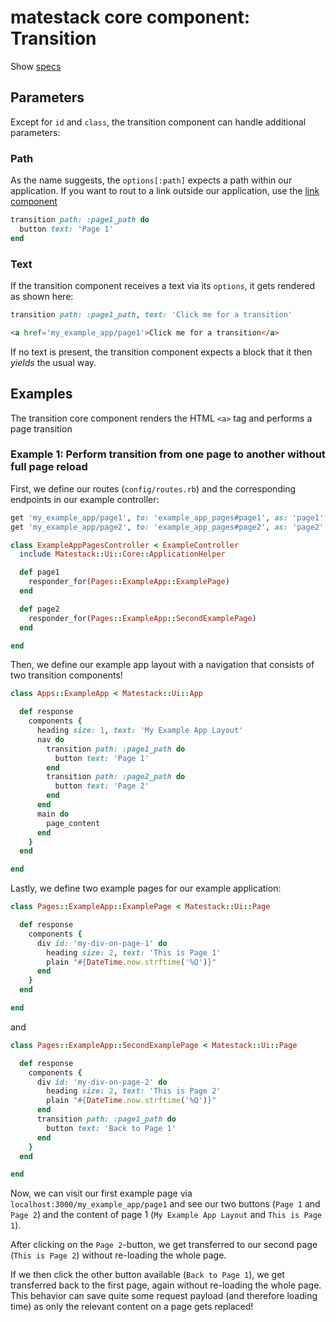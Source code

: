 # matestack core component: Transition

Show [specs](../../spec/usage/components/transition_spec.rb)

## Parameters

Except for `id` and `class`, the transition component can handle additional parameters:

### Path

As the name suggests, the `options[:path]` expects a path within our application. If you want to rout to a link outside our application, use the [link component](../link.md)

```ruby
transition path: :page1_path do
  button text: 'Page 1'
end
```

### Text

If the transition component receives a text via its `options`, it gets rendered as shown here:

```ruby
transition path: :page1_path, text: 'Click me for a transition'
```

```HTML
<a href='my_example_app/page1'>Click me for a transition</a>
```

If no text is present, the transition component expects a block that it then *yields* the usual way.

## Examples

The transition core component renders the HTML `<a>` tag and performs a page transition

### Example 1: Perform transition from one page to another without full page reload

First, we define our routes (`config/routes.rb`) and the corresponding endpoints in our example controller:

```ruby
get 'my_example_app/page1', to: 'example_app_pages#page1', as: 'page1'
get 'my_example_app/page2', to: 'example_app_pages#page2', as: 'page2'
```

```ruby
class ExampleAppPagesController < ExampleController
  include Matestack::Ui::Core::ApplicationHelper

  def page1
    responder_for(Pages::ExampleApp::ExamplePage)
  end

  def page2
    responder_for(Pages::ExampleApp::SecondExamplePage)
  end

end
```

Then, we define our example app layout with a navigation that consists of two transition components!

```ruby
class Apps::ExampleApp < Matestack::Ui::App

  def response
    components {
      heading size: 1, text: 'My Example App Layout'
      nav do
        transition path: :page1_path do
          button text: 'Page 1'
        end
        transition path: :page2_path do
          button text: 'Page 2'
        end
      end
      main do
        page_content
      end
    }
  end

end
```

Lastly, we define two example pages for our example application:

```ruby
class Pages::ExampleApp::ExamplePage < Matestack::Ui::Page

  def response
    components {
      div id: 'my-div-on-page-1' do
        heading size: 2, text: 'This is Page 1'
        plain "#{DateTime.now.strftime('%Q')}"
      end
    }
  end

end
```

and

```ruby
class Pages::ExampleApp::SecondExamplePage < Matestack::Ui::Page

  def response
    components {
      div id: 'my-div-on-page-2' do
        heading size: 2, text: 'This is Page 2'
        plain "#{DateTime.now.strftime('%Q')}"
      end
      transition path: :page1_path do
        button text: 'Back to Page 1'
      end
    }
  end

end
```

Now, we can visit our first example page via `localhost:3000/my_example_app/page1` and see our two buttons (`Page 1` and `Page 2`) and the content of page 1 (`My Example App Layout` and `This is Page 1`).

After clicking on the `Page 2`-button, we get transferred to our second page (`This is Page 2`) without re-loading the whole page.

If we then click the other button available (`Back to Page 1`), we get transferred back to the first page, again without re-loading the whole page. This behavior can save quite some request payload (and therefore loading time) as only the relevant content on a page gets replaced!
